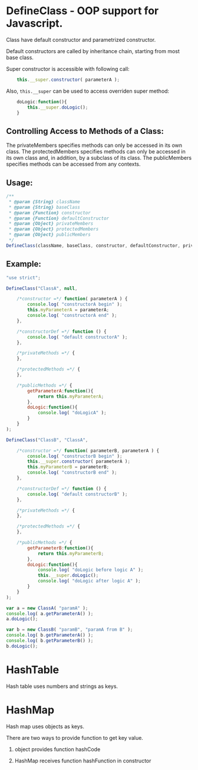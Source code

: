 # DefineClass - OOP support for Javascript.

Class have default constructor and parametrized constructor.

Default constructors are called by inheritance chain, starting from most base class.

Super constructor is accessible with following call:

```js
    this.__super.constructor( parameterA );
```

Also, ``` this.__super ``` can be used to access overriden super method:

```js
    doLogic:function(){
        this.__super.doLogic();
    }
```


## Controlling Access to Methods of a Class:

The privateMembers specifies methods can only be accessed in its own class.
The protectedMembers specifies methods can only be accessed in its own class and, in addition, by a subclass of its class.
The publicMembers specifies methods can be accessed from any contexts.


## Usage:

```js
/**
 * @param {String} className
 * @param {String} baseClass
 * @param {Function} constructor
 * @param {Function} defaultConstructor
 * @param {Object} privateMembers
 * @param {Object} protectedMembers
 * @param {Object} publicMembers
 */
DefineClass(className, baseClass, constructor, defaultConstructor, privateMembers, protectedMembers, publicMembers);
```

## Example:

```js
"use strict";

DefineClass("ClassA", null,

    /*constructor =*/ function( parameterA ) {
        console.log( "constructorA begin" );
        this.myParameterA = parameterA;
        console.log( "constructorA end" );
    },

    /*constructorDef =*/ function () {
        console.log( "default constructorA" );
    },

    /*privateMethods =*/ {
    },

    /*protectedMethods =*/ {
    },

    /*publicMethods =*/ {
        getParameterA:function(){
            return this.myParameterA;
        },
        doLogic:function(){
            console.log( "doLogicA" );
        }
    }
);
```

```js
DefineClass("ClassB", "ClassA",

    /*constructor =*/ function( parameterB, parameterA ) {
        console.log( "constructorB begin" );
        this.__super.constructor( parameterA );
        this.myParameterB = parameterB;
        console.log( "constructorB end" );
    },

    /*constructorDef =*/ function () {
        console.log( "default constructorB" );
    },

    /*privateMethods =*/ {
    },

    /*protectedMethods =*/ {
    },

    /*publicMethods =*/ {
        getParameterB:function(){
            return this.myParameterB;
        },
        doLogic:function(){
            console.log( "doLogic before logic A" );
            this.__super.doLogic();
            console.log( "doLogic after logic A" );
        }
    }
);
```

```js
var a = new ClassA( "paramA" );
console.log( a.getParameterA() );
a.doLogic();

var b = new ClassB( "paramB", "paramA from B" );
console.log( b.getParameterA() );
console.log( b.getParameterB() );
b.doLogic();
```


# HashTable

Hash table uses numbers and strings as keys.

# HashMap

Hash map uses objects as keys.

There are two ways to provide function to get key value.

1. object provides function hashCode

2. HashMap receives function hashFunction in constructor
